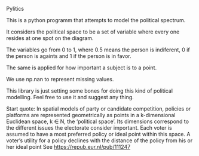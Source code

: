 Pylitics

This is a python programm that attempts to model the political spectrum.

It considers the political space to be a set of variable where
every one resides at one spot on the diagram.


The variables go from 0 to 1, where 0.5 means the person is indiferent,
0 if the person is againts and 1 if the person is in favor.

The same is applied for how important a subject is to a point.

We use np.nan to represent missing values.


This library is just setting some bones for doing this kind of political
modelling.
Feel free to use it and suggest any thing.

Start quote:
 In spatial
models of party or candidate competition, policies or platforms are represented geometrically
as points in a k-dimensional Euclidean space, k ∈ N, the ‘political space’.
Its dimensions
correspond to the different issues the electorate consider important. Each voter is assumed to
have a most preferred policy or ideal point within this space. A voter’s utility for a policy
declines with the distance of the policy from his or her ideal point
See https://repub.eur.nl/pub/111247